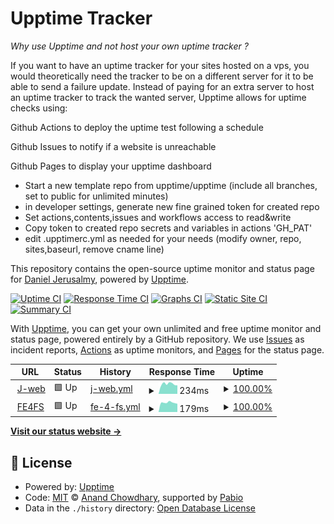 # Upptime Tracker

_Why use Upptime and not host your own uptime tracker ?_

If you want to have an uptime tracker for your sites hosted on a vps, you would theoretically need the tracker to be on a different server for it to be able to send a failure update. Instead of paying for an extra server to host an uptime tracker to track the wanted server, Upptime allows for uptime checks using:

Github Actions to deploy the uptime test following a schedule

Github Issues to notify if a website is unreachable

Github Pages to display your upptime dashboard

- Start a new template repo from upptime/upptime (include all branches, set to public for unlimited minutes)
- in developer settings, generate new fine grained token for created repo
- Set actions,contents,issues and workflows access to read&write
- Copy token to created repo secrets and variables in actions 'GH_PAT'
- edit .upptimerc.yml as needed for your needs (modify owner, repo, sites,baseurl, remove cname line)

This repository contains the open-source uptime monitor and status page for [Daniel Jerusalmy](https://Darkamui.github.io/upptime-tracker), powered by [Upptime](https://github.com/upptime/upptime).

[![Uptime CI](https://github.com/Darkamui/upptime-tracker/workflows/Uptime%20CI/badge.svg)](https://github.com/Darkamui/upptime-tracker/actions?query=workflow%3A%22Uptime+CI%22)
[![Response Time CI](https://github.com/Darkamui/upptime-tracker/workflows/Response%20Time%20CI/badge.svg)](https://github.com/Darkamui/upptime-tracker/actions?query=workflow%3A%22Response+Time+CI%22)
[![Graphs CI](https://github.com/Darkamui/upptime-tracker/workflows/Graphs%20CI/badge.svg)](https://github.com/Darkamui/upptime-tracker/actions?query=workflow%3A%22Graphs+CI%22)
[![Static Site CI](https://github.com/Darkamui/upptime-tracker/workflows/Static%20Site%20CI/badge.svg)](https://github.com/Darkamui/upptime-tracker/actions?query=workflow%3A%22Static+Site+CI%22)
[![Summary CI](https://github.com/Darkamui/upptime-tracker/workflows/Summary%20CI/badge.svg)](https://github.com/Darkamui/upptime-tracker/actions?query=workflow%3A%22Summary+CI%22)

With [Upptime](https://upptime.js.org), you can get your own unlimited and free uptime monitor and status page, powered entirely by a GitHub repository. We use [Issues](https://github.com/Darkamui/upptime-tracker/issues) as incident reports, [Actions](https://github.com/Darkamui/upptime-tracker/actions) as uptime monitors, and [Pages](https://Darkamui.github.io/upptime-tracker) for the status page.

<!--start: status pages-->
<!-- This summary is generated by Upptime (https://github.com/upptime/upptime) -->
<!-- Do not edit this manually, your changes will be overwritten -->
<!-- prettier-ignore -->
| URL | Status | History | Response Time | Uptime |
| --- | ------ | ------- | ------------- | ------ |
| <img alt="" src="https://icons.duckduckgo.com/ip3/www.j-web.ca.ico" height="13"> [J-web](https://www.j-web.ca) | 🟩 Up | [j-web.yml](https://github.com/Darkamui/upptime-tracker/commits/HEAD/history/j-web.yml) | <details><summary><img alt="Response time graph" src="./graphs/j-web/response-time-week.png" height="20"> 234ms</summary><br><a href="https://Darkamui.github.io/upptime-tracker/history/j-web"><img alt="Response time 342" src="https://img.shields.io/endpoint?url=https%3A%2F%2Fraw.githubusercontent.com%2FDarkamui%2Fupptime-tracker%2FHEAD%2Fapi%2Fj-web%2Fresponse-time.json"></a><br><a href="https://Darkamui.github.io/upptime-tracker/history/j-web"><img alt="24-hour response time 208" src="https://img.shields.io/endpoint?url=https%3A%2F%2Fraw.githubusercontent.com%2FDarkamui%2Fupptime-tracker%2FHEAD%2Fapi%2Fj-web%2Fresponse-time-day.json"></a><br><a href="https://Darkamui.github.io/upptime-tracker/history/j-web"><img alt="7-day response time 234" src="https://img.shields.io/endpoint?url=https%3A%2F%2Fraw.githubusercontent.com%2FDarkamui%2Fupptime-tracker%2FHEAD%2Fapi%2Fj-web%2Fresponse-time-week.json"></a><br><a href="https://Darkamui.github.io/upptime-tracker/history/j-web"><img alt="30-day response time 353" src="https://img.shields.io/endpoint?url=https%3A%2F%2Fraw.githubusercontent.com%2FDarkamui%2Fupptime-tracker%2FHEAD%2Fapi%2Fj-web%2Fresponse-time-month.json"></a><br><a href="https://Darkamui.github.io/upptime-tracker/history/j-web"><img alt="1-year response time 342" src="https://img.shields.io/endpoint?url=https%3A%2F%2Fraw.githubusercontent.com%2FDarkamui%2Fupptime-tracker%2FHEAD%2Fapi%2Fj-web%2Fresponse-time-year.json"></a></details> | <details><summary><a href="https://Darkamui.github.io/upptime-tracker/history/j-web">100.00%</a></summary><a href="https://Darkamui.github.io/upptime-tracker/history/j-web"><img alt="All-time uptime 94.63%" src="https://img.shields.io/endpoint?url=https%3A%2F%2Fraw.githubusercontent.com%2FDarkamui%2Fupptime-tracker%2FHEAD%2Fapi%2Fj-web%2Fuptime.json"></a><br><a href="https://Darkamui.github.io/upptime-tracker/history/j-web"><img alt="24-hour uptime 100.00%" src="https://img.shields.io/endpoint?url=https%3A%2F%2Fraw.githubusercontent.com%2FDarkamui%2Fupptime-tracker%2FHEAD%2Fapi%2Fj-web%2Fuptime-day.json"></a><br><a href="https://Darkamui.github.io/upptime-tracker/history/j-web"><img alt="7-day uptime 100.00%" src="https://img.shields.io/endpoint?url=https%3A%2F%2Fraw.githubusercontent.com%2FDarkamui%2Fupptime-tracker%2FHEAD%2Fapi%2Fj-web%2Fuptime-week.json"></a><br><a href="https://Darkamui.github.io/upptime-tracker/history/j-web"><img alt="30-day uptime 100.00%" src="https://img.shields.io/endpoint?url=https%3A%2F%2Fraw.githubusercontent.com%2FDarkamui%2Fupptime-tracker%2FHEAD%2Fapi%2Fj-web%2Fuptime-month.json"></a><br><a href="https://Darkamui.github.io/upptime-tracker/history/j-web"><img alt="1-year uptime 94.63%" src="https://img.shields.io/endpoint?url=https%3A%2F%2Fraw.githubusercontent.com%2FDarkamui%2Fupptime-tracker%2FHEAD%2Fapi%2Fj-web%2Fuptime-year.json"></a></details>
| <img alt="" src="https://icons.duckduckgo.com/ip3/fe4fs.j-web.ca.ico" height="13"> [FE4FS](https://fe4fs.j-web.ca) | 🟩 Up | [fe-4-fs.yml](https://github.com/Darkamui/upptime-tracker/commits/HEAD/history/fe-4-fs.yml) | <details><summary><img alt="Response time graph" src="./graphs/fe-4-fs/response-time-week.png" height="20"> 179ms</summary><br><a href="https://Darkamui.github.io/upptime-tracker/history/fe-4-fs"><img alt="Response time 235" src="https://img.shields.io/endpoint?url=https%3A%2F%2Fraw.githubusercontent.com%2FDarkamui%2Fupptime-tracker%2FHEAD%2Fapi%2Ffe-4-fs%2Fresponse-time.json"></a><br><a href="https://Darkamui.github.io/upptime-tracker/history/fe-4-fs"><img alt="24-hour response time 154" src="https://img.shields.io/endpoint?url=https%3A%2F%2Fraw.githubusercontent.com%2FDarkamui%2Fupptime-tracker%2FHEAD%2Fapi%2Ffe-4-fs%2Fresponse-time-day.json"></a><br><a href="https://Darkamui.github.io/upptime-tracker/history/fe-4-fs"><img alt="7-day response time 179" src="https://img.shields.io/endpoint?url=https%3A%2F%2Fraw.githubusercontent.com%2FDarkamui%2Fupptime-tracker%2FHEAD%2Fapi%2Ffe-4-fs%2Fresponse-time-week.json"></a><br><a href="https://Darkamui.github.io/upptime-tracker/history/fe-4-fs"><img alt="30-day response time 249" src="https://img.shields.io/endpoint?url=https%3A%2F%2Fraw.githubusercontent.com%2FDarkamui%2Fupptime-tracker%2FHEAD%2Fapi%2Ffe-4-fs%2Fresponse-time-month.json"></a><br><a href="https://Darkamui.github.io/upptime-tracker/history/fe-4-fs"><img alt="1-year response time 235" src="https://img.shields.io/endpoint?url=https%3A%2F%2Fraw.githubusercontent.com%2FDarkamui%2Fupptime-tracker%2FHEAD%2Fapi%2Ffe-4-fs%2Fresponse-time-year.json"></a></details> | <details><summary><a href="https://Darkamui.github.io/upptime-tracker/history/fe-4-fs">100.00%</a></summary><a href="https://Darkamui.github.io/upptime-tracker/history/fe-4-fs"><img alt="All-time uptime 98.83%" src="https://img.shields.io/endpoint?url=https%3A%2F%2Fraw.githubusercontent.com%2FDarkamui%2Fupptime-tracker%2FHEAD%2Fapi%2Ffe-4-fs%2Fuptime.json"></a><br><a href="https://Darkamui.github.io/upptime-tracker/history/fe-4-fs"><img alt="24-hour uptime 100.00%" src="https://img.shields.io/endpoint?url=https%3A%2F%2Fraw.githubusercontent.com%2FDarkamui%2Fupptime-tracker%2FHEAD%2Fapi%2Ffe-4-fs%2Fuptime-day.json"></a><br><a href="https://Darkamui.github.io/upptime-tracker/history/fe-4-fs"><img alt="7-day uptime 100.00%" src="https://img.shields.io/endpoint?url=https%3A%2F%2Fraw.githubusercontent.com%2FDarkamui%2Fupptime-tracker%2FHEAD%2Fapi%2Ffe-4-fs%2Fuptime-week.json"></a><br><a href="https://Darkamui.github.io/upptime-tracker/history/fe-4-fs"><img alt="30-day uptime 100.00%" src="https://img.shields.io/endpoint?url=https%3A%2F%2Fraw.githubusercontent.com%2FDarkamui%2Fupptime-tracker%2FHEAD%2Fapi%2Ffe-4-fs%2Fuptime-month.json"></a><br><a href="https://Darkamui.github.io/upptime-tracker/history/fe-4-fs"><img alt="1-year uptime 98.83%" src="https://img.shields.io/endpoint?url=https%3A%2F%2Fraw.githubusercontent.com%2FDarkamui%2Fupptime-tracker%2FHEAD%2Fapi%2Ffe-4-fs%2Fuptime-year.json"></a></details>

<!--end: status pages-->

[**Visit our status website →**](https://Darkamui.github.io/upptime-tracker)

## 📄 License

- Powered by: [Upptime](https://github.com/upptime/upptime)
- Code: [MIT](./LICENSE) © [Anand Chowdhary](https://anandchowdhary.com), supported by [Pabio](https://pabio.com)
- Data in the `./history` directory: [Open Database License](https://opendatacommons.org/licenses/odbl/1-0/)
